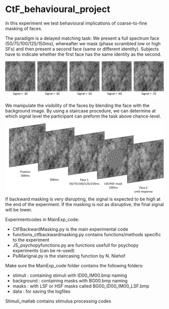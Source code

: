 # CtF_behavioural_project
In this experiment we test behavioural implications of coarse-to-fine masking of faces.

The paradigm is a delayed matching task:
We present a full spectrum face (50/75/100/125/150ms), whereafter we mask (phase scrambled low or high SFs) and then present a second face (same or different identity).
Subjects have to indicate whether the first face has the same identity as the second.

![blending](figures/fig1.png)

We manipulate the visibility of the faces by blending the face with the background image.
By using a staircase procedure, we can determine at which signal level the participant can preform the task above chance-level.

![trial_example](figures/fig2.png)
If backward masking is very disrupting, the signal is expected to be high at the end of the experiment.
If the masking is not as disruptive, the final signal will be lower.


Experimentcodes in MainExp_code:
- CtFBackwardMasking.py is the main experimental code
- functions_ctfbackwardmasking.py contains functions/methods specific to the experiment
- JS_psychopyfunctions.py are functions usefull for psychopy experiments (can be re-used)
- PsiMarignal.py is the staircasing function by N. Niehof

Make sure the MainExp_code folder contains the following folders:
- stimuli : containing stimuli with ID00_IM00.bmp naming
- background : containing masks with BG00.bmp naming
- masks : with LSF or HSF masks called BG00_ID00_IM00_LSF.bmp
- data : for saving the logfiles


Stimuli_matlab contains stimulus processing codes
